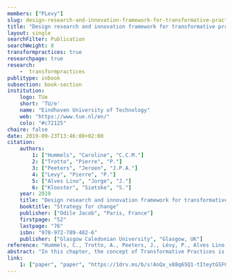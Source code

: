 ```yaml
---
members: ["PLevy"]
slug: design-research-and-innovation-framework-for-transformative-practices
title: "Design research and innovation framework for transformative practices"
layout: single
searchFilter: Publication
searchWeight: 8
transformpractices: true
researchpage: true
research: 
    -  transformpractices
publitype: inbook
subsection: book-section
institution:
    logo: TUe
    short: 'TU/e'
    name: "Eindhoven University of Technology"
    web: "https://www.tue.nl/en/"
    colo: "#c72125"
chaire: false
date: 2019-09-23T13:46:08+02:00
citation:
    authors:
        1: ["Hummels", "Caroline", "C.C.M."]
        2: ["Trotto", "Pierre", "P."]
        3: ["Peeters", "Jeroen", "J.P.A."]
        4: ["Levy", "Pierre", "P."]
        5: ["Alves Lino", "Jorge", "J."]
        6: ["Klooster", "Sietske", "S."]
    year: 2019
    title: "Design research and innovation framework for transformative practices"
    booktitle: "Strategy for change"
    publisher: ["Odile Jacob", "Paris, France"]
    firstpage: "52"
    lastpage: "76"
    isbn: "978-972-789-482-6"
    publisher: ["Glasgow Caledonian University", "Glasgow, UK"]
reference: "Hummels, C., Trotto, A., Peeters, J., Lévy, P., Alves Lino, J. & Klooster, S. (2019). Design research and innovation framework for transformative practices. In Strategy for change (pp. 52-76). Glasgow, UK: Glasgow Caledonian University. ISBN: 978-972-789-482-6"
abstract: "In this chapter, the concept of Transformative Practices is introduced, i.e. shared relative steady ways of living and working with others (Wittgenstein, 1993), including specific configurations of actions, norms and knowledge (Freeman et al., 2011) and related tools and environments, focused at addressing our societal challenges, by transforming (elevating) our personal and social ethics and related behaviour through designing new ways of interaction with each other and the world. Through design research and innovation within these practices, we work together towards social-culturally, environmentally and economically sustainable communities."
link:
    1: ["paper", "paper", "https://1drv.ms/b/s!AnQx_v88q65Q1-tIteytGSFQEUog8w?e=USrTb1"]
---
```

